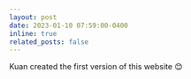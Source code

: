 ```yaml
---
layout: post
date: 2023-01-10 07:59:00-0400
inline: true
related_posts: false
---
```


Kuan created the first version of this website :blush:

